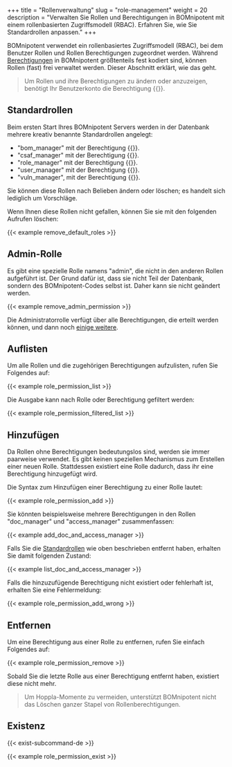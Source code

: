 +++
title = "Rollenverwaltung"
slug = "role-management"
weight = 20
description = "Verwalten Sie Rollen und Berechtigungen in BOMnipotent mit einem rollenbasierten Zugriffsmodell (RBAC). Erfahren Sie, wie Sie Standardrollen anpassen."
+++

BOMnipotent verwendet ein rollenbasiertes Zugriffsmodell (RBAC), bei dem Benutzer Rollen und Rollen Berechtigungen zugeordnet werden. Während [Berechtigungen](/de/client/manager/access-management/permissions/) in BOMnipotent größtenteils fest kodiert sind, können Rollen (fast) frei verwaltet werden. Dieser Abschnitt erklärt, wie das geht.

> Um Rollen und ihre Berechtigungen zu ändern oder anzuzeigen, benötigt Ihr Benutzerkonto die Berechtigung {{<role-management-de>}}.

## Standardrollen

Beim ersten Start Ihres BOMnipotent Servers werden in der Datenbank mehrere kreativ benannte Standardrollen angelegt:
- "bom_manager" mit der Berechtigung {{<bom-management-de>}}.
- "csaf_manager" mit der Berechtigung {{<csaf-management-de>}}.
- "role_manager" mit der Berechtigung {{<role-management-de>}}.
- "user_manager" mit der Berechtigung {{<user-management-de>}}.
- "vuln_manager", mit der Berechtigung {{<vuln-management-de>}}.

Sie können diese Rollen nach Belieben ändern oder löschen; es handelt sich lediglich um Vorschläge.

Wenn Ihnen diese Rollen nicht gefallen, können Sie sie mit den folgenden Aufrufen löschen:

{{< example remove_default_roles >}}

## Admin-Rolle

Es gibt eine spezielle Rolle namens "admin", die nicht in den anderen Rollen aufgeführt ist. Der Grund dafür ist, dass sie nicht Teil der Datenbank, sondern des BOMnipotent-Codes selbst ist. Daher kann sie nicht geändert werden.

{{< example remove_admin_permission >}}

Die Administratorrolle verfügt über alle Berechtigungen, die erteilt werden können, und dann noch [einige weitere](/de/client/manager/access-management/permissions/#sonderberechtigungen-für-administratoren).

## Auflisten

Um alle Rollen und die zugehörigen Berechtigungen aufzulisten, rufen Sie Folgendes auf:

{{< example role_permission_list >}}

Die Ausgabe kann nach Rolle oder Berechtigung gefiltert werden:

{{< example role_permission_filtered_list >}}

## Hinzufügen

Da Rollen ohne Berechtigungen bedeutungslos sind, werden sie immer paarweise verwendet. Es gibt keinen speziellen Mechanismus zum Erstellen einer neuen Rolle. Stattdessen existiert eine Rolle dadurch, dass ihr eine Berechtigung hinzugefügt wird.

Die Syntax zum Hinzufügen einer Berechtigung zu einer Rolle lautet:

{{< example role_permission_add >}}

Sie könnten beispielsweise mehrere Berechtigungen in den Rollen "doc_manager" und "access_manager" zusammenfassen:

{{< example add_doc_and_access_manager >}}

Falls Sie die [Standardrollen](#standardrollen) wie oben beschrieben entfernt haben, erhalten Sie damit folgenden Zustand:

{{< example list_doc_and_access_manager >}}

Falls die hinzuzufügende Berechtigung nicht existiert oder fehlerhaft ist, erhalten Sie eine Fehlermeldung:

{{< example role_permission_add_wrong >}}

## Entfernen

Um eine Berechtigung aus einer Rolle zu entfernen, rufen Sie einfach Folgendes auf:

{{< example role_permission_remove >}}

Sobald Sie die letzte Rolle aus einer Berechtigung entfernt haben, existiert diese nicht mehr.

> Um Hoppla-Momente zu vermeiden, unterstützt BOMnipotent nicht das Löschen ganzer Stapel von Rollenberechtigungen.

## Existenz

{{< exist-subcommand-de >}}

{{< example role_permission_exist >}}
